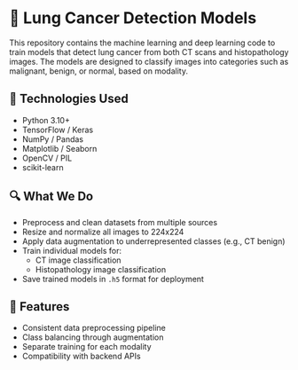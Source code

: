 # 🧠 Lung Cancer Detection Models

This repository contains the machine learning and deep learning code to train models that detect lung cancer from both CT scans and histopathology images. The models are designed to classify images into categories such as malignant, benign, or normal, based on modality.

## 🚀 Technologies Used
- Python 3.10+
- TensorFlow / Keras
- NumPy / Pandas
- Matplotlib / Seaborn
- OpenCV / PIL
- scikit-learn

## 🔍 What We Do
- Preprocess and clean datasets from multiple sources
- Resize and normalize all images to 224x224
- Apply data augmentation to underrepresented classes (e.g., CT benign)
- Train individual models for:
  - CT image classification
  - Histopathology image classification
- Save trained models in `.h5` format for deployment

## 🌟 Features
- Consistent data preprocessing pipeline
- Class balancing through augmentation
- Separate training for each modality
- Compatibility with backend APIs
